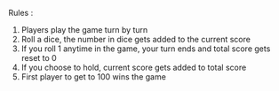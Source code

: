 Rules : 
1. Players play the game turn by turn
2. Roll a dice, the number in dice gets added to the current score
3. If you roll 1 anytime in the game, your turn ends and total score gets reset to 0
4. If you choose to hold, current score gets added to total score
5. First player to get to 100 wins the game
